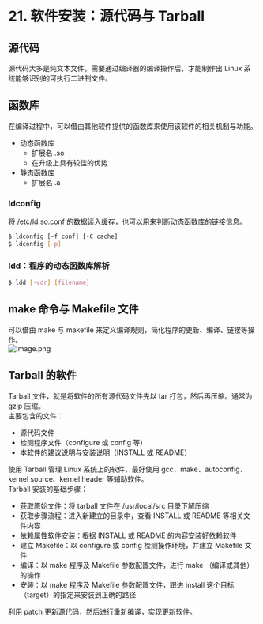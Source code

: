 # 21. 软件安装：源代码与 Tarball

## 源代码

源代码大多是纯文本文件，需要通过编译器的编译操作后，才能制作出 Linux 系统能够识别的可执行二进制文件。

## 函数库

在编译过程中，可以借由其他软件提供的函数库来使用该软件的相关机制与功能。

- 动态函数库
  - 扩展名 .so
  - 在升级上具有较佳的优势
- 静态函数库
  - 扩展名 .a

### ldconfig

将 /etc/ld.so.conf 的数据读入缓存，也可以用来判断动态函数库的链接信息。

```bash
$ ldconfig [-f conf] [-C cache]
$ ldconfig [-p]
```

### ldd：程序的动态函数库解析

```bash
$ ldd [-vdr] [filename]
```

## make 命令与 Makefile 文件

可以借由 make 与 makefile 来定义编译规则，简化程序的更新、编译、链接等操作。<br />![image.png](https://cdn.nlark.com/yuque/0/2022/png/12735713/1669463307867-049f5206-7604-458e-8c07-e7352665f0f9.png#averageHue=%23f5f5f5&clientId=uf31deb9d-59c4-4&crop=0&crop=0&crop=1&crop=1&from=paste&height=319&id=u70fe6f45&margin=%5Bobject%20Object%5D&name=image.png&originHeight=638&originWidth=980&originalType=binary&ratio=1&rotation=0&showTitle=false&size=151704&status=done&style=none&taskId=u03460748-fc5b-4da1-870d-e5e6902f045&title=&width=490)

## Tarball 的软件

Tarball 文件，就是将软件的所有源代码文件先以 tar 打包，然后再压缩。通常为 gzip 压缩。<br />主要包含的文件：

- 源代码文件
- 检测程序文件（configure 或 config 等）
- 本软件的建议说明与安装说明（INSTALL 或 README）

使用 Tarball 管理 Linux 系统上的软件，最好使用 gcc、make、autoconfig、kernel source、kernel header 等辅助软件。<br />Tarball 安装的基础步骤：

- 获取原始文件：将 tarball 文件在 /usr/local/src 目录下解压缩
- 获取步骤流程：进入新建立的目录中，查看 INSTALL 或 README 等相关文件内容
- 依赖属性软件安装：根据 INSTALL 或 README 的内容安装好依赖软件
- 建立 Makefile：以 configure 或 config 检测操作环境，并建立 Makefile 文件
- 编译：以 make 程序及 Makefile 参数配置文件，进行 make （编译或其他）的操作
- 安装：以 make 程序及 Makefile 参数配置文件，跟进 install 这个目标（target）的指定来安装到正确的路径

利用 patch 更新源代码，然后进行重新编译，实现更新软件。

